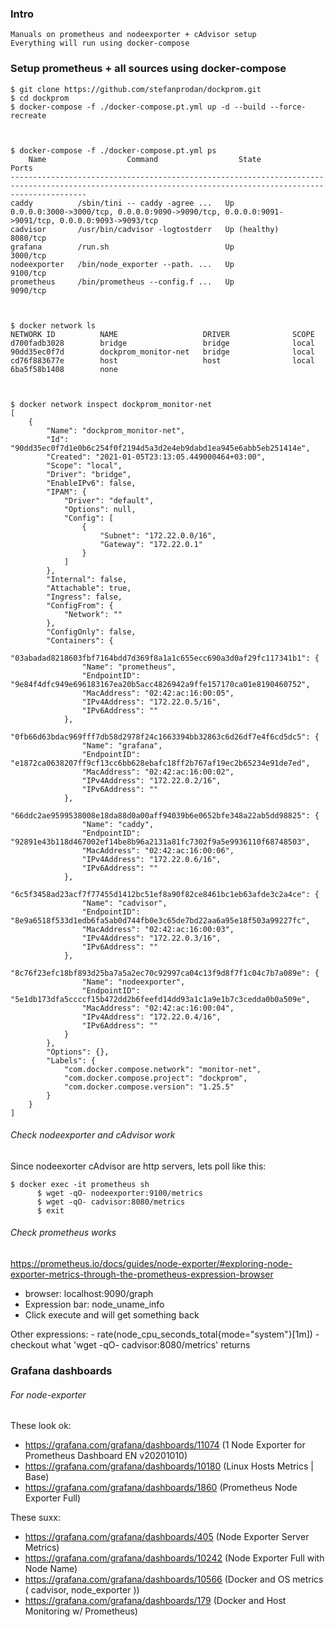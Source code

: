 
### Intro
    Manuals on prometheus and nodeexporter + cAdvisor setup
    Everything will run using docker-compose



### Setup prometheus + all sources using docker-compose
```
$ git clone https://github.com/stefanprodan/dockprom.git
$ cd dockprom
$ docker-compose -f ./docker-compose.pt.yml up -d --build --force-recreate



$ docker-compose -f ./docker-compose.pt.yml ps
    Name                  Command                  State                                                   Ports                                             
-------------------------------------------------------------------------------------------------------------------------------------------------------------
caddy          /sbin/tini -- caddy -agree ...   Up             0.0.0.0:3000->3000/tcp, 0.0.0.0:9090->9090/tcp, 0.0.0.0:9091->9091/tcp, 0.0.0.0:9093->9093/tcp
cadvisor       /usr/bin/cadvisor -logtostderr   Up (healthy)   8080/tcp                                                                                      
grafana        /run.sh                          Up             3000/tcp                                                                                      
nodeexporter   /bin/node_exporter --path. ...   Up             9100/tcp                                                                                      
prometheus     /bin/prometheus --config.f ...   Up             9090/tcp 



$ docker network ls
NETWORK ID          NAME                   DRIVER              SCOPE
d700fadb3028        bridge                 bridge              local
90dd35ec0f7d        dockprom_monitor-net   bridge              local
cd76f883677e        host                   host                local
6ba5f58b1408        none    



$ docker network inspect dockprom_monitor-net
[
    {
        "Name": "dockprom_monitor-net",
        "Id": "90dd35ec0f7d1e0b6c254f0f2194d5a3d2e4eb9dabd1ea945e6abb5eb251414e",
        "Created": "2021-01-05T23:13:05.449000464+03:00",
        "Scope": "local",
        "Driver": "bridge",
        "EnableIPv6": false,
        "IPAM": {
            "Driver": "default",
            "Options": null,
            "Config": [
                {
                    "Subnet": "172.22.0.0/16",
                    "Gateway": "172.22.0.1"
                }
            ]
        },
        "Internal": false,
        "Attachable": true,
        "Ingress": false,
        "ConfigFrom": {
            "Network": ""
        },
        "ConfigOnly": false,
        "Containers": {
            "03abadad8218603fbf7164bdd7d369f8a1a1c655ecc690a3d0af29fc117341b1": {
                "Name": "prometheus",
                "EndpointID": "9e84f4dfc949e696183167ea20b5acc4826942a9ffe157170ca01e8190460752",
                "MacAddress": "02:42:ac:16:00:05",
                "IPv4Address": "172.22.0.5/16",
                "IPv6Address": ""
            },
            "0fb66d63bdac969fff7db58d2978f24c1663394bb32863c6d26df7e4f6cd5dc5": {
                "Name": "grafana",
                "EndpointID": "e1872ca0638207ff9cf13cc6bb628ebafc18ff2b767af19ec2b65234e91de7ed",
                "MacAddress": "02:42:ac:16:00:02",
                "IPv4Address": "172.22.0.2/16",
                "IPv6Address": ""
            },
            "66ddc2ae9599538008e18da88d0a00aff94039b6e0652bfe348a22ab5dd98825": {
                "Name": "caddy",
                "EndpointID": "92891e43b118d467002ef14be8b96a2131a81fc7302f9a5e9936110f68748503",
                "MacAddress": "02:42:ac:16:00:06",
                "IPv4Address": "172.22.0.6/16",
                "IPv6Address": ""
            },
            "6c5f3458ad23acf7f77455d1412bc51ef8a90f82ce8461bc1eb63afde3c2a4ce": {
                "Name": "cadvisor",
                "EndpointID": "8e9a6518f533d1edb6fa5ab0d744fb0e3c65de7bd22aa6a95e18f503a99227fc",
                "MacAddress": "02:42:ac:16:00:03",
                "IPv4Address": "172.22.0.3/16",
                "IPv6Address": ""
            },
            "8c76f23efc18bf893d25ba7a5a2ec70c92997ca04c13f9d8f7f1c04c7b7a089e": {
                "Name": "nodeexporter",
                "EndpointID": "5e1db173dfa5ccccf15b472dd2b6feefd14dd93a1c1a9e1b7c3cedda0b0a509e",
                "MacAddress": "02:42:ac:16:00:04",
                "IPv4Address": "172.22.0.4/16",
                "IPv6Address": ""
            }
        },
        "Options": {},
        "Labels": {
            "com.docker.compose.network": "monitor-net",
            "com.docker.compose.project": "dockprom",
            "com.docker.compose.version": "1.25.5"
        }
    }
]
```



###### Check nodeexporter and cAdvisor work
Since nodeexorter cAdvisor are http servers, lets poll like this:
```
$ docker exec -it prometheus sh
      $ wget -qO- nodeexporter:9100/metrics
      $ wget -qO- cadvisor:8080/metrics
      $ exit
```



###### Check prometheus works
https://prometheus.io/docs/guides/node-exporter/#exploring-node-exporter-metrics-through-the-prometheus-expression-browser

- browser: localhost:9090/graph
- Expression bar: node_uname_info
- Click execute and will get something back

Other expressions:
    - rate(node_cpu_seconds_total{mode="system"}[1m])
    - checkout what 'wget -qO- cadvisor:8080/metrics' returns



### Grafana dashboards



###### For node-exporter




These look ok:
* https://grafana.com/grafana/dashboards/11074 (1 Node Exporter for Prometheus Dashboard EN v20201010)
* https://grafana.com/grafana/dashboards/10180 (Linux Hosts Metrics | Base)
* https://grafana.com/grafana/dashboards/1860 (Prometheus Node Exporter Full)




These suxx:
* https://grafana.com/grafana/dashboards/405 (Node Exporter Server Metrics)
* https://grafana.com/grafana/dashboards/10242 (Node Exporter Full with Node Name)
* https://grafana.com/grafana/dashboards/10566 (Docker and OS metrics ( cadvisor, node_exporter ))
* https://grafana.com/grafana/dashboards/179 (Docker and Host Monitoring w/ Prometheus)

